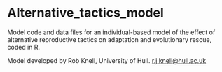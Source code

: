 # Alternative_tactics_model
Model code and data files for an individual-based model of the effect of alternative reproductive tactics on adaptation and evolutionary rescue, coded in R.

Model developed by Rob Knell, University of Hull. r.j.knell@hull.ac.uk
